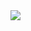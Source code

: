 <div>
    <img src = "https://github.com/CODE-Z-00/Images/blob/main/WtVOjr6.gif" align="left">
</div>
